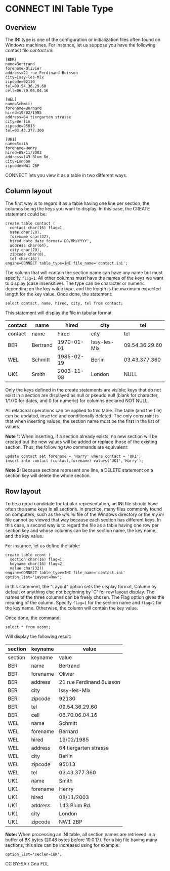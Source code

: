 
# CONNECT INI Table Type


## Overview


The INI type is one of the configuration or initialization files often found on
Windows machines. For instance, let us suppose you have the following contact
file *contact.ini*:


```
[BER]
name=Bertrand
forename=Olivier
address=21 rue Ferdinand Buisson
city=Issy-les-Mlx
zipcode=92130
tel=09.54.36.29.60
cell=06.70.06.04.16

[WEL]
name=Schmitt
forename=Bernard
hired=19/02/1985
address=64 tiergarten strasse
city=Berlin
zipcode=95013
tel=03.43.377.360

[UK1]
name=Smith
forename=Henry
hired=08/11/2003
address=143 Blum Rd.
city=London
zipcode=NW1 2BP
```

CONNECT lets you view it as a table in two different ways.


## Column layout


The first way is to regard it as a table having one line per section, the
columns being the keys you want to display. In this case, the CREATE statement
could be:


```
create table contact (
  contact char(16) flag=1,
  name char(20),
  forename char(32),
  hired date date_format='DD/MM/YYYY',
  address char(64),
  city char(20),
  zipcode char(8),
  tel char(16))
engine=CONNECT table_type=INI file_name='contact.ini';
```

The column that will contain the section name can have any name but must
specify `flag=1`. All other columns must have the names of the keys we want to
display (case insensitive). The type can be character or numeric depending on
the key value type, and the length is the maximum expected length for the key
value. Once done, the statement:


```
select contact, name, hired, city, tel from contact;
```

This statement will display the file in tabular format.



| contact | name | hired | city | tel |
| --- | --- | --- | --- | --- |
| contact | name | hired | city | tel |
| BER | Bertrand | 1970-01-01 | Issy-les-Mlx | 09.54.36.29.60 |
| WEL | Schmitt | 1985-02-19 | Berlin | 03.43.377.360 |
| UK1 | Smith | 2003-11-08 | London | NULL |



Only the keys defined in the create statements are visible; keys that do not
exist in a section are displayed as null or pseudo null (blank for character,
1/1/70 for dates, and 0 for numeric) for columns declared NOT NULL.


All relational operations can be applied to this table. The table (and the
file) can be updated, inserted and conditionally deleted. The only constraint
is that when inserting values, the section name must be the first in the list
of values.


**Note 1:** When inserting, if a section already exists, no new section will be
created but the new values will be added or replace those of the existing
section. Thus, the following two commands are equivalent:


```
update contact set forename = 'Harry' where contact = 'UK1';
insert into contact (contact,forename) values('UK1','Harry');
```

**Note 2:** Because sections represent one line, a DELETE statement on a
section key will delete the whole section.


## Row layout


To be a good candidate for tabular representation, an INI file should have
often the same keys in all sections. In practice, many files commonly found on
computers, such as the *win.ini* file of the Windows directory or the
 *my.ini* file cannot be viewed that way because each section has different
keys. In this case, a second way is to regard the file as a table having one
row per section key and whose columns can be the section name, the key name,
and the key value.


For instance, let us define the table:


```
create table xcont (
  section char(16) flag=1,
  keyname char(16) flag=2,
  value char(32))
engine=CONNECT table_type=INI file_name='contact.ini'
option_list='Layout=Row';
```

In this statement, the "Layout" option sets the display format, Column by
default or anything else not beginning by 'C' for row layout display. The names
of the three columns can be freely chosen. The Flag option gives the meaning of
the column. Specify `flag=1` for the section name and `flag=2` for the key
name. Otherwise, the column will contain the key value.


Once done, the command:


```
select * from xcont;
```

Will display the following result:



| section | keyname | value |
| --- | --- | --- |
| section | keyname | value |
| BER | name | Bertrand |
| BER | forename | Olivier |
| BER | address | 21 rue Ferdinand Buisson |
| BER | city | Issy-les-Mlx |
| BER | zipcode | 92130 |
| BER | tel | 09.54.36.29.60 |
| BER | cell | 06.70.06.04.16 |
| WEL | name | Schmitt |
| WEL | forename | Bernard |
| WEL | hired | 19/02/1985 |
| WEL | address | 64 tiergarten strasse |
| WEL | city | Berlin |
| WEL | zipcode | 95013 |
| WEL | tel | 03.43.377.360 |
| UK1 | name | Smith |
| UK1 | forename | Henry |
| UK1 | hired | 08/11/2003 |
| UK1 | address | 143 Blum Rd. |
| UK1 | city | London |
| UK1 | zipcode | NW1 2BP |



**Note:** When processing an INI table, all section names are retrieved in a
buffer of 8K bytes (2048 bytes before 10.0.17). For a big file having many sections, this size can be
increased using for example:


```
option_list='seclen=16K';
```


CC BY-SA / Gnu FDL

